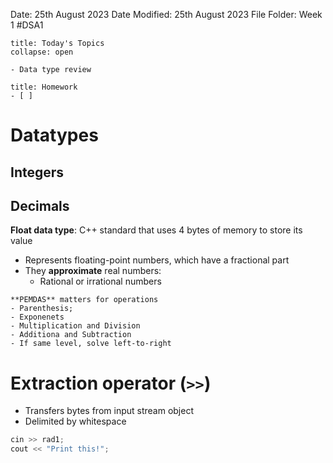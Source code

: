 Date: 25th August 2023
Date Modified: 25th August 2023
File Folder: Week 1
#DSA1

```ad-abstract
title: Today's Topics
collapse: open

- Data type review

```

```ad-note
title: Homework
- [ ] 
```

# Datatypes

## Integers

## Decimals

**Float data type**: C++ standard that uses 4 bytes of memory to store its value
- Represents floating-point numbers, which have a fractional part 
- They **approximate** real numbers:
	- Rational or irrational numbers

```ad-note
**PEMDAS** matters for operations
- Parenthesis;
- Exponenets
- Multiplication and Division
- Additiona and Subtraction
- If same level, solve left-to-right
```
# Extraction operator (`>>`)
- Transfers bytes from input stream object
- Delimited by whitespace

```c++
cin >> rad1;
cout << "Print this!";
```

